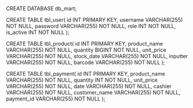CREATE DATABASE db_mart;

CREATE TABLE tbl_user(
	id INT PRIMARY KEY,
	username VARCHAR(255) NOT NULL,
	password VARCHAR(255) NOT NULL,
	role INT NOT NULL,
	is_active INT NOT NULL
);

CREATE TABLE tbl_product(
	id INT PRIMARY KEY,
	product_name VARCHAR(255) NOT NULL,
	quantity BIGINT NOT NULL,
	unit_price VARCHAR(255) NOT NULL,
	stock_date VARCHAR(255) NOT NULL,
	inputter VARCHAR(255) NOT NULL,
	barcode VARCHAR(255) NOT NULL
);

CREATE TABLE tbl_payment(
	id INT PRIMARY KEY,
	product_name VARCHAR(255) NOT NULL,
	quantity INT NOT NULL,
	unit_price VARCHAR(255) NOT NULL,
	date VARCHAR(255) NOT NULL,
	cashier VARCHAR(255) NOT NULL,
	customer_name VARCHAR(255) NOT NULL,
	payment_id VARCHAR(255) NOT NULL
);
